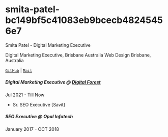 # smita-patel-bc149bf5c41083eb9bcecb48245456e7
Smita Patel - Digital Marketing Executive

Digital Marketing Executive, Brisbane Australia
Web Design Brisbane, Australia

[`GitHub`](https://gist.github.com/smita-patel) | [`Mail`](mailto:patel.smita@gmail.com)

##### Digital Marketing Executive @ [Digital Forest](https://digitalforest.com.au/)

Jul 2021 - Till Now

* Sr. SEO Executive [Savit]

##### SEO Executive @ Opal Infotech

January 2017 - OCT 2018
